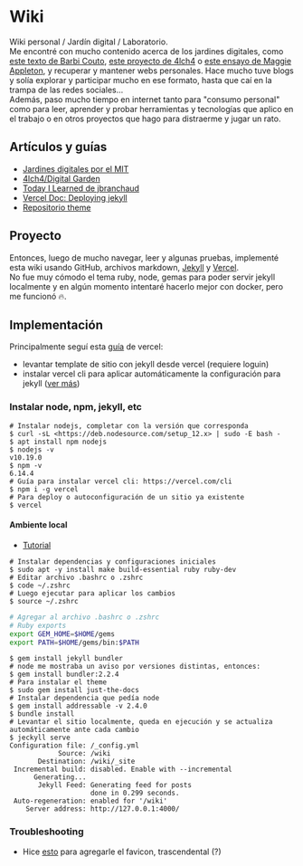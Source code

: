 # Wiki

Wiki personal / Jardín digital / Laboratorio.  
Me encontré con mucho contenido acerca de los jardines digitales, como [este texto de Barbi Couto](https://eneroenlaciudad.com.ar/el-software-los-jardines-digitales-las-redes-sociales-y-una-caotica-reflexion-sobre-la-libertad/), [este proyecto de 4lch4](https://github.com/4lch4/Digital-Garden) o [este ensayo de Maggie Appleton](https://maggieappleton.com/garden-history), y recuperar y mantener webs personales. Hace mucho tuve blogs y solía explorar y participar mucho en ese formato, hasta que caí en la trampa de las redes sociales...  
Además, paso mucho tiempo en internet tanto para "consumo personal" como para leer, aprender y probar herramientas y tecnologías que aplico en el trabajo o en otros proyectos que hago para distraerme y jugar un rato.

## Artículos y guías

- [Jardines digitales por el MIT](https://www.technologyreview.es/s/12606/jardines-digitales-la-respuesta-espiritual-la-futilidad-de-las-redes-sociales)
- [4lch4/Digital Garden](https://4lch4.garden/)
- [Today I Learned de jbranchaud](https://github.com/jbranchaud/til)
- [Vercel Doc: Deploying jekyll](https://vercel.com/guides/deploying-jekyll-with-vercel)
- [Repositorio theme](https://github.com/pmarsceill/just-the-docs)

## Proyecto

Entonces, luego de mucho navegar, leer y algunas pruebas, implementé esta wiki usando GitHub, archivos markdown, [Jekyll](https://jekyllrb.com/) y [Vercel](https://vercel.com/).  
No fue muy cómodo el tema ruby, node, gemas para poder servir jekyll localmente y en algún momento intentaré hacerlo mejor con docker, pero me funcionó 🔥.

## Implementación

Principalmente seguí esta [guía](https://vercel.com/guides/deploying-jekyll-with-vercel) de vercel:

- levantar template de sitio con jekyll desde vercel (requiere loguin)
- instalar vercel cli para aplicar automáticamente la configuración para jekyll ([ver más](#Instalar-node,-npm,-jekyll,-etc))

### Instalar node, npm, jekyll, etc

```shell
# Instalar nodejs, completar con la versión que corresponda
$ curl -sL <https://deb.nodesource.com/setup_12.x> | sudo -E bash -
$ apt install npm nodejs
$ nodejs -v
v10.19.0
$ npm -v
6.14.4
# Guía para instalar vercel cli: https://vercel.com/cli
$ npm i -g vercel
# Para deploy o autoconfiguración de un sitio ya existente
$ vercel
```

#### Ambiente local

- [Tutorial](https://www.digitalocean.com/community/tutorials/how-to-set-up-a-jekyll-development-site-on-ubuntu-20-04)

```shell
# Instalar dependencias y configuraciones iniciales
$ sudo apt -y install make build-essential ruby ruby-dev
# Editar archivo .bashrc o .zshrc
$ code ~/.zshrc
# Luego ejecutar para aplicar los cambios
$ source ~/.zshrc
```

```bash
# Agregar al archivo .bashrc o .zshrc
# Ruby exports
export GEM_HOME=$HOME/gems
export PATH=$HOME/gems/bin:$PATH
```

```shell
$ gem install jekyll bundler
# node me mostraba un aviso por versiones distintas, entonces:
$ gem install bundler:2.2.4
# Para instalar el theme
$ sudo gem install just-the-docs
# Instalar dependencia que pedía node
$ gem install addressable -v 2.4.0
$ bundle install
# Levantar el sitio localmente, queda en ejecución y se actualiza automáticamente ante cada cambio
$ jeckyll serve
Configuration file: /_config.yml
            Source: /wiki
       Destination: /wiki/_site
 Incremental build: disabled. Enable with --incremental
      Generating... 
       Jekyll Feed: Generating feed for posts
                    done in 0.299 seconds.
 Auto-regeneration: enabled for '/wiki'
    Server address: http://127.0.0.1:4000/
```

### Troubleshooting

- Hice [esto](https://medium.com/@xiang_zhou/how-to-add-a-favicon-to-your-jekyll-site-2ac2179cc2ed) para agregarle el favicon, trascendental (?)
